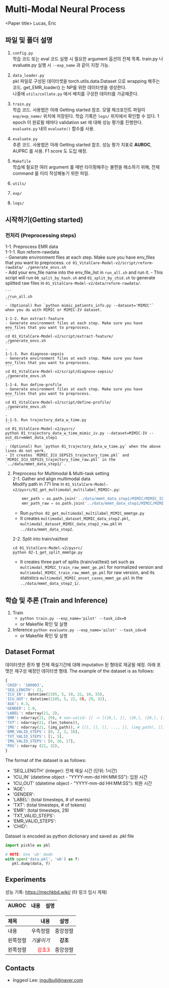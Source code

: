 # Multi-Modal Neural Process

\<Paper title> Lucas, Eric



## 파일 및 폴더 설명
1. `config.py`  
   학습 코드 또는 eval 코드 실행 시 필요한 argument 옵션의 전체 목록.
   train.py 나 evaluate.py 실행 시 `--exp_name` 과 같이 지정 가능.
3. `data_loader.py`  
   pkl 파일로 구성된 데이터셋을 torch.utils.data.Dataset 으로 wrapping 해주는 코드. get_EMR_loader() 는 NP를 위한 데이터셋을 생성한다.  
   나중에 `utils/collate.py` 에서 배치를 구성한 데이터를 가공해준다.
5. `train.py`  
   학습 코드. 사용법은 아래 Getting started 참조.
   모델 체크포인트 파일이 `exp/exp_name/` 위치에 저장된다.
   학습 기록은 `logs/` 위치에서 확인할 수 있다.
   1 epoch 이 완료될 때마다 validation set 에 대해 성능 평가를 진행한다. `evaluate.py` 내의 `evaluate()` 함수를 사용.

7. `evaluate.py`  
   추론 코드. 사용법은 아래 Getting started 참조.
   성능 평가 지표로 **AUROC**, AUPRC 를 사용. F1 score 도 도입 예정.

9. `Makefile`  
   학습에 필요한 여러 argument 를 매번 타이핑해주는 불편을 해소하기 위해, 전체 command 를 미리 작성해놓기 위한 파일.

10. `utils/`  
11. `exp/`  
12. `logs/`  

## 시작하기(Getting started)

### 전처리 (Preprocessing steps)

1-1. Preprocess EMR data   
    1-1-1. Run reform-rawdata    
    - Generate environment files at each step. Make sure you have env_files that you want to preprocess.
    ```
    cd 01_VitalCare-Model-v2/script/reform-rawdata/
    ./generate_envs.sh
    ```   
    - Add your env_file name into the env_file_list in `run_all.sh` and run it.
    - This script will run `00_split_by_hash.sh` and `01_split_by_chid.sh` to generate splitted raw files in `01_VitalCare-Model-v2/data/reform-rawdata/`.

    ```
    ./run_all.sh
    ```   
    - (Optional) Run `python mimic_patients_info.py --dataset='MIMIC'` when you do with MIMIC or MIMIC-IV dataset.

    1-1-2. Run extract-feature   
    - Generate environment files at each step. Make sure you have env_files that you want to preprocess.
    ```
    cd 01_VitalCare-Model-v2/script/extract-feature/
    ./generate_envs.sh
    ```
    -
    1-1-3. Run diagnose-sepsis   
    - Generate environment files at each step. Make sure you have env_files that you want to preprocess.
    ```
    cd 01_VitalCare-Model-v2/script/diagnose-sepsis/
    ./generate_envs.sh
    ```
    1-1-4. Run define-profile   
    - Generate environment files at each step. Make sure you have env_files that you want to preprocess.
    ```
    cd 01_VitalCare-Model-v2/script/define-profile/
    ./generate_envs.sh
    ```
    -
    1-1-5. Run trajectory_data_w_time.py   
    ```
    cd 01_VitalCare-Model-v2/pysrc/
    python 01_trajectory_data_w_time_mimic_iv.py --dataset=MIMIC-IV --out_dir=mmmt_data_step1
    ```
    - (Optional) Run `python 01_trajectory_data_w_time.py` when the above lines do not work.   
    - It creates `MIMIC_ICU_SEPSIS_trajectory_time.pkl` and `MIMIC_ICU_SEPSIS_trajectory_time_raw.pkl` in the `../data/mmmt_data_step1/`.   



2. Preprocess for Multimodal & Multi-task setting   
    2-1. Gather and align multimodal data   
    Modify path in 771 line in `01_VitalCare-Model-v2/pysrc/02_get_multimodal_multilabel_MIMIC~.py`:
    ```python
        emr_path = os.path.join('../data/mmmt_data_step1/MIMIC/MIMIC_ICU_SEPSIS_trajectory_time.pkl')
        emr_path_raw = os.path.join('../data/mmmt_data_step1/MIMIC/MIMIC_ICU_SEPSIS_trajectory_time_raw.pkl')

    ```
    - Run `python 02_get_multimodal_multilabel_MIMIC_mmmtge.py`
    - It creates `multimodal_dataset_MIMIC_data_step2.pkl`, `multimodal_dataset_MIMIC_data_step2_raw.pkl` in `../data/mmmt_data_step2`.   

    2-2. Split into train/val/test

    ```
    cd 01_VitalCare-Model-v2/pysrc/
    python 02-1_get_split_mmmtge.py
    ```
    - It creates three part of splits (train/val/test) set such as `multimodal_MIMIC_train_raw_mmmt_ge.pkl` for normalized version and `multimodal_MIMIC_train_raw_mmmt_ge.pkl` for raw version, and its statistics `multimodal_MIMIC_onset_cases_mmmt_ge.pkl` in the `../data/mmmt_data_step2_1/`.   



## 학습 및 추론 (Train and Inference)

1. Train
   - `python train.py --exp_name='pilot' --task_idx=0`
   - or Makefile 확인 및 실행
2. Inference
   `python evaluate.py --exp_name='pilot' --task_idx=0`
   - or Makefile 확인 및 실행


## Dataset Format

데이터셋은 환자 별 전체 재실기간에 대해 imputation 된 형태로 제공될 예정. 아래 포맷은 재구성 예정인 데이터셋 형태.
The example of the dataset is as follows:
```python
{
'CHID': '100003',
'SEQ_LENGTH': 21,
'ICU_IN': datetime(2105, 5, 10, 22, 10, 55),
'ICU_OUT': datetime(2105, 5, 22, 05, 29, 32),
'AGE': 0.3,
'GENDER': 1.0,
'LABEL': ndarray(21, 2),
'EMR': ndarray(21, 29), # non-valid: [] -> [(29,), [], (29,), (29,), [], [], ... ]
'TXT': ndarray(21, (len_tokens)),
'IMG': ndarray(21, (img_path)), # [[], [], [], ..., [], (img_path), [], ..., (img_path), ... ]
'EMR_VALID_STEPS': [0, 2, 3, 10],
'TXT_VALID_STEPS': [1, 5],
'IMG_VALID_STEPS': [8, 16, 17],
'POS': ndarray (21, 32),
}
```
The format of the dataset is as follows:
- 'SEQ_LENGTH' (integer): 전체 재실 시간 (단위: 1시간)
- 'ICU_IN' (datetime object - "YYYY-mm-dd HH:MM:SS"): 입원 시간
- 'ICU_OUT' (datetime object - "YYYY-mm-dd HH:MM:SS"): 퇴원 시간
- 'AGE':
- 'GENDER':
- 'LABEL': (total timesteps, # of events)
- 'TXT': (total timesteps, # of tokens)
- 'EMR': (total timesteps, 29)
- 'TXT_VALID_STEPS':
- 'EMR_VALID_STEPS':
- 'CHID':



Dataset is encoded as python dictionary and saved as .pkl file

```python
import pickle as pkl

# NOTE: Use 'wb' mode
with open('data.pkl', 'wb') as f:
   pkl.dump(data, f)
```

## Experiments
성능 기록:
https://mechkbd.wiki/ (타 링크 임시 게재)

|AUROC|내용|설명|
|------|---|---|

|제목|내용|설명|
|:---|---:|:---:|
|내용|우측정렬|중앙정렬|
|왼쪽정렬|*기울이기*|**강조**|
|왼쪽정렬|<span style="color:red">강조3</span>|중앙정렬|

## Contacts

- Inggeol Lee: ingulbull@naver.com
